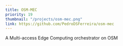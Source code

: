 ```yaml
---
title: OSM-MEC
priority: 19
thumbnail: "/projects/osm-mec.png"
link: https://github.com/PedroDSFerreira/osm-mec
---
```


A Multi-access Edge Computing orchestrator on OSM
